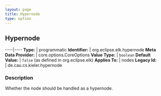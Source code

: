 ```yaml
---
layout: page
title: Hypernode
type: option
---
```

## Hypernode

----|----
**Type:** | programmatic
**Identifier:** | org.eclipse.elk.hypernode
**Meta Data Provider:** | core.options.CoreOptions
**Value Type:** | `boolean`
**Default Value:** | `false` (as defined in org.eclipse.elk)
**Applies To:** | nodes
**Legacy Id:** | de.cau.cs.kieler.hypernode

### Description

Whether the node should be handled as a hypernode.
